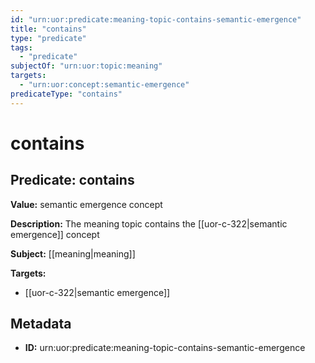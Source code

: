```yaml
---
id: "urn:uor:predicate:meaning-topic-contains-semantic-emergence"
title: "contains"
type: "predicate"
tags:
  - "predicate"
subjectOf: "urn:uor:topic:meaning"
targets:
  - "urn:uor:concept:semantic-emergence"
predicateType: "contains"
---
```


# contains

## Predicate: contains

**Value:** semantic emergence concept

**Description:** The meaning topic contains the [[uor-c-322|semantic emergence]] concept

**Subject:** [[meaning|meaning]]

**Targets:**

- [[uor-c-322|semantic emergence]]

## Metadata

- **ID:** urn:uor:predicate:meaning-topic-contains-semantic-emergence
